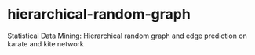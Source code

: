 # hierarchical-random-graph
Statistical Data Mining: Hierarchical random graph and edge prediction on karate and kite network
